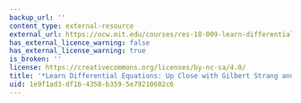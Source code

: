 ```yaml
---
backup_url: ''
content_type: external-resource
external_url: https://ocw.mit.edu/courses/res-18-009-learn-differential-equations-up-close-with-gilbert-strang-and-cleve-moler-fall-2015
has_external_licence_warning: false
has_external_license_warning: true
is_broken: ''
license: https://creativecommons.org/licenses/by-nc-sa/4.0/
title: '*Learn Differential Equations: Up Close with Gilbert Strang and Cleve Moler*'
uid: 1e9f1ad3-df1b-4358-b359-5e79210602c6
---
```


